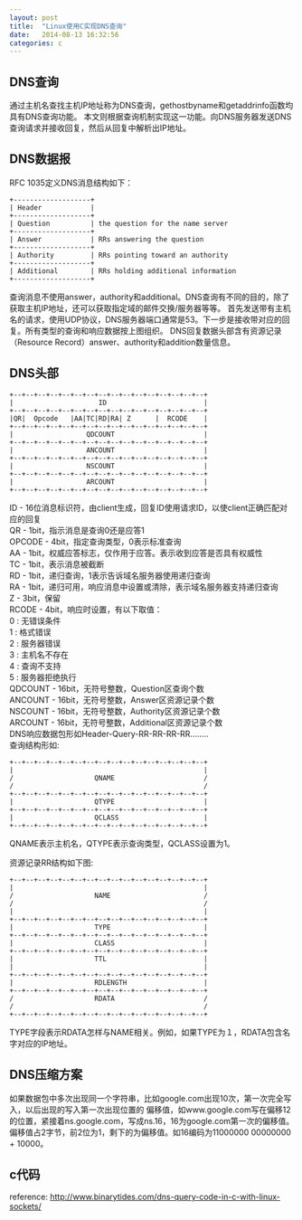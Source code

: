```yaml
---
layout: post
title:  "Linux使用C实现DNS查询"
date:   2014-08-13 16:32:56
categories: c
---
```


## DNS查询
通过主机名查找主机IP地址称为DNS查询，gethostbyname和getaddrinfo函数均具有DNS查询功能。
本文则根据查询机制实现这一功能。向DNS服务器发送DNS查询请求并接收回复，然后从回复中解析出IP地址。

## DNS数据报
RFC 1035定义DNS消息结构如下：

    +-------------------+
    | Header            |
    +-------------------+
    | Question          | the question for the name server
    +-------------------+
    | Answer            | RRs answering the question
    +-------------------+
    | Authority         | RRs pointing toward an authority
    +-------------------+
    | Additional        | RRs holding additional information
    +-------------------+

查询消息不使用answer，authority和additional。DNS查询有不同的目的，除了获取主机IP地址，还可以获取指定域的邮件交换/服务器等等。
首先发送带有主机名的请求，使用UDP协议，DNS服务器端口通常是53。下一步是接收带对应的回复。所有类型的查询和响应数据按上图组织。
DNS回复数据头部含有资源记录（Resource Record）answer、authority和addition数量信息。

## DNS头部

    +--+--+--+--+--+--+--+--+--+--+--+--+--+--+--+--+
    |                     ID                        |
    +--+--+--+--+--+--+--+--+--+--+--+--+--+--+--+--+
    |QR|  Opcode   |AA|TC|RD|RA| Z      |  RCODE    |
    +--+--+--+--+--+--+--+--+--+--+--+--+--+--+--+--+
    |                  QDCOUNT                      |
    +--+--+--+--+--+--+--+--+--+--+--+--+--+--+--+--+
    |                  ANCOUNT                      |
    +--+--+--+--+--+--+--+--+--+--+--+--+--+--+--+--+
    |                  NSCOUNT                      |
    +--+--+--+--+--+--+--+--+--+--+--+--+--+--+--+--+
    |                  ARCOUNT                      |
    +--+--+--+--+--+--+--+--+--+--+--+--+--+--+--+--+

ID - 16位消息标识符，由client生成，回复ID使用请求ID，以使client正确匹配对应的回复  
QR - 1bit，指示消息是查询0还是应答1  
OPCODE - 4bit，指定查询类型，0表示标准查询  
AA - 1bit，权威应答标志，仅作用于应答。表示收到应答是否具有权威性  
TC - 1bit，表示消息被截断  
RD - 1bit，递归查询，1表示告诉域名服务器使用递归查询  
RA - 1bit，递归可用，响应消息中设置或清除，表示域名服务器支持递归查询  
Z - 3bit，保留  
RCODE - 4bit，响应时设置，有以下取值：  
  0 : 无错误条件  
  1 : 格式错误  
  2 : 服务器错误  
  3 : 主机名不存在  
  4 : 查询不支持  
  5 : 服务器拒绝执行  
QDCOUNT - 16bit，无符号整数，Question区查询个数  
ANCOUNT - 16bit，无符号整数，Answer区资源记录个数  
NSCOUNT - 16bit，无符号整数，Authority区资源记录个数  
ARCOUNT - 16bit，无符号整数，Additional区资源记录个数  
DNS响应数据包形如Header-Query-RR-RR-RR-RR........  
查询结构形如:

    +--+--+--+--+--+--+--+--+--+--+--+--+--+--+--+--+
    |                                               |
    /                    QNAME                      /
    /                                               /
    +--+--+--+--+--+--+--+--+--+--+--+--+--+--+--+--+
    |                    QTYPE                      |
    +--+--+--+--+--+--+--+--+--+--+--+--+--+--+--+--+
    |                    QCLASS                     |
    +--+--+--+--+--+--+--+--+--+--+--+--+--+--+--+--+


  QNAME表示主机名，QTYPE表示查询类型，QCLASS设置为1。  

资源记录RR结构如下图:

    +--+--+--+--+--+--+--+--+--+--+--+--+--+--+--+--+
    |                                               |
    /                    NAME                       /
    /                                               /
    |                                               |
    +--+--+--+--+--+--+--+--+--+--+--+--+--+--+--+--+
    |                    TYPE                       |
    +--+--+--+--+--+--+--+--+--+--+--+--+--+--+--+--+
    |                    CLASS                      |
    +--+--+--+--+--+--+--+--+--+--+--+--+--+--+--+--+
    |                    TTL                        |
    |                                               |
    +--+--+--+--+--+--+--+--+--+--+--+--+--+--+--+--+
    |                    RDLENGTH                   |
    +--+--+--+--+--+--+--+--+--+--+--+--+--+--+--+--+
    /                    RDATA                      /
    /                                               /
    +--+--+--+--+--+--+--+--+--+--+--+--+--+--+--+--+

  TYPE字段表示RDATA怎样与NAME相关。例如，如果TYPE为１，RDATA包含名字对应的IP地址。

## DNS压缩方案
如果数据包中多次出现同一个字符串，比如google.com出现10次，第一次完全写入，以后出现的写入第一次出现位置的
偏移值，如www.google.com写在偏移12的位置，紧接着ns.google.com，写成ns.16，16为google.com第一次的偏移值。
偏移值占2字节，前2位为1，剩下的为偏移值。如16编码为11000000 00000000 + 10000。

## c代码

reference: http://www.binarytides.com/dns-query-code-in-c-with-linux-sockets/

